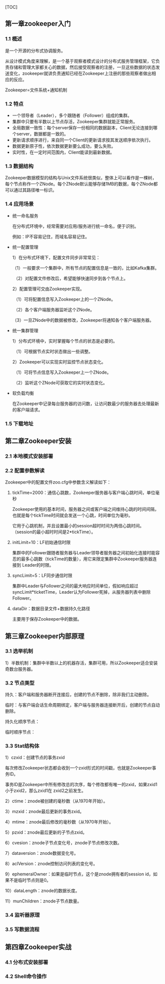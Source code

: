 [TOC]

## 第一章zookeeper入门

### 1.1 概述

是一个开源的分布式协调服务。

从设计模式角度来理解，是一个基于观察者模式设计的分布式服务管理框架，它负责存储和管理大家都关心的数据，然后接受观察者的注册，一旦这些数据的状态发送变化，zookeeper就讲负责通知已经在Zookeeper上注册的那些观察者做出相应的反应。

Zookeeper=文件系统+通知机制

### 1.2 特点

- 一个领导者（Leader），多个跟随者（Follower）组成的集群。
- 集群中只要有半数以上节点存活，Zookeeper集群就能正常服务。
- 全局数据一致性：每个server保存一份相同的数据副本，Client无论连接到哪个server，数据都是一致的。
- 更新请求顺序进行，来自同一个Client的更新请求按其发送顺序依次执行。
- 数据更新原子性，依次数据更新要么成功，要么失败。
- 实时性，在一定时间范围内，Client能读到最新数据。

### 1.3 数据结构

Zookeeper数据模型的结构与Unix文件系统很类似，整体上可以看作是一棵树，每个节点称作一个ZNode。每个ZNode默认能够存储1MB的数据，每个ZNode都可以通过其路径唯一标识。

### 1.4 应用场景

- 统一命名服务

  在分布式环境中，经常需要对应用/服务进行统一命名，便于识别。

  例如：IP不容易记住，而域名容易记住。

- 统一配置管理

  1）在分布式环境下，配置文件同步非常常见：

  ​	（1）一般要求一个集群中，所有节点的配置信息是一致的，比如Kafka集群。

  ​	（2）对配置文件修改后，希望能够快速同步到各个节点上。

  2）配置管理可交由Zookeeper实现。

  ​	（1）可将配置信息写入Zookeeper上的一个ZNode。

  ​	（2）各个客户端服务器监听这个ZNode。

  ​	（3）一旦ZNode中的数据被修改，Zookeeper将通知各个客户端服务器。

- 统一集群管理

  1）分布式环境中，实时掌握每个节点的状态是必要的。

  ​	（1）可根据节点实时状态做出一些调整。

  2）Zookeeper可以实现实时监控节点状态变化。

  ​	（1）可将节点信息写入Zookeeper上一个ZNode。

  ​	（2）监听这个ZNode可获取它的实时状态变化。

- 软负载均衡

  在Zookeeper中记录每台服务器的访问数，让访问数最少的服务器去处理最新的客户端请求。

### 1.5 下载地址



## 第二章Zookeeper安装

### 2.1 本地模式安装部署



### 2.2 配置参数解读

Zookeeper中的配置文件zoo.cfg中参数含义解读如下：

1. tickTime=2000：通信心跳数，Zookeeper服务器与客户端心跳时间，单位毫秒

   Zookeeper使用的基本时间，服务器之间或客户端之间维持心跳的时间间隔，也就是每个tickTime时间就会发送一个心跳，时间单位为毫秒。

   它用于心跳机制，并且设置最小的session超时时间为两倍心跳时间。（session的最小超时时间是2*tickTime）。

2. initLimit=10：LF初始通信时限

   集群中的Follower跟随者服务器与Leader领导者服务器之间初始化连接时能容忍的最多心跳数（tickTime的数量），用它来限定集群中Zookeeper服务器连接到 Leader的时限。

3. syncLimit=5：LF同步通信时限

   集群中Leader与Follower之间的最大响应时间单位，假如响应超过syncLimit*ticketTime，Leader认为Follower死掉，从服务器列表中删除Follower。

4. dataDir：数据目录文件+数据持久化路径

   主要用于保存Zookeeper中的数据。

## 第三章Zookeeper内部原理

### 3.1 选举机制 

1）半数机制：集群中半数以上的机器存活，集群可用，所以Zookeeper适合安装奇数台服务器。



### 3.2 节点类型

持久：客户端和服务器断开连接后，创建的节点不删除，除非我们主动删除。

临时：与客户端会话生命周期绑定，客户端与服务器连接断开后，创建的节点自动删除。

持久化顺序节点：

临时顺序节点：

### 3.3 Stat结构体

1）czxid：创建节点的事务zxid

​	每次修改Zookeeper状态都会收到一个zxid形式的时间戳，也就是Zookeeper事务ID。

​	事务ID是Zookeeper中所有修改总的次序，每个修改都有唯一的zxid，如果zxid1小于zxid2，那么zxid1在		 zxid2之前发生。

2）ctime：znode被创建的毫秒数（从1970年开始）。

3）mzxid：znode最后更新的事务zxid。

4）mtime：znode最后修改的毫秒数（从1970年开始）。

5）pzxid：znode最后更新的子节点zxid。

6）cvesion：znode子节点变化号，znode子节点修改次数。

7）dataversion：znode数据变化号。

8）aclVersion：znode控制访问列表的变化号。

9）ephemeralOwner：如果是临时节点，这个是znode拥有者的session id，如果不是临时节点则是0。

10）dataLength：znode的数据长度。

11）munChildren：znode子节点数量。

### 3.4 监听器原理



### 3.5 写数据流程



## 第四章Zookeeper实战

### 4.1 分布式安装部署



### 4.2 Shell命令操作

